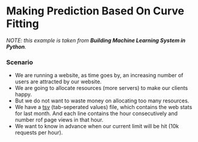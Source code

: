 # Making Prediction Based On Curve Fitting

_NOTE: this example is taken from **Building Machine Learning System in Python**._

### Scenario
- We are running a website, as time goes by, an increasing number of users are attracted by our website.
- We are going to allocate resources (more servers) to make our clients happy.
- But we do not want to waste money on allocating too many resources.
- We have a [tsv](./web_traffic.tsv) (tab-seperated values) file, which contains the web stats for last month. And each line contains the hour consecutively and number rof page views in that hour.
- We want to know in advance when our current limit will be hit (10k requests per hour).
